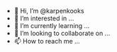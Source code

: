- 👋 Hi, I’m @karpenkooks
- 👀 I’m interested in ...
- 🌱 I’m currently learning ...
- 💞️ I’m looking to collaborate on ...
- 📫 How to reach me ...

<!---
karpenkooks/karpenkooks is a ✨ special ✨ repository because its `README.md` (this file) appears on your GitHub profile.
You can click the Preview link to take a look at your changes.
--->
